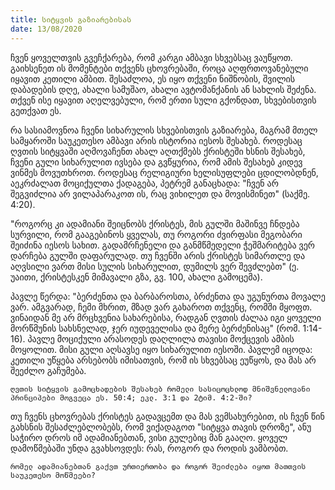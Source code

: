 ```yaml
---
title: სიტყვის გაზიარებისას
date: 13/08/2020
---
```


ჩვენ ყოველთვის გვეჩქარება, რომ კარგი ამბავი სხვებსაც ვაუწყოთ. გაიხსენეთ ის მომენტები თქვენს ცხოვრებაში, როცა აღფრთოვანებული იყავით კეთილი ამბით. შესაძლოა, ეს იყო თქვენი ნიშნობის, შვილის დაბადების დღე, ახალი სამუშაო, ახალი ავტომანქანის ან სახლის შეძენა. თქვენ ისე იყავით აღელვებული, რომ ერთი სული გქონდათ, სხვებისთვის გეთქვათ ეს.

რა სასიამოვნოა ჩვენი სიხარულის სხვებისთვის გაზიარება, მაგრამ მთელ სამყაროში საუკეთესო ამბავი არის ისტორია იესოს შესახებ. როდესაც ღვთის სიტყვაში აღმოვაჩენთ ახალ აღთქმებს ქრისტეში ხსნის შესახებ, ჩვენი გული სიხარულით ივსება და გვწყურია, რომ ამის შესახებ კიდევ ვინმეს მოვუთხროთ. როდესაც რელიგიური ხელისუფლები ცდილობდნენ, აეკრძალათ მოციქულთა ქადაგება, პეტრემ განაცხადა: "ჩვენ არ შეგვიძლია არ ვილაპარაკოთ ის, რაც ვიხილეთ და მოვისმინეთ" (საქმე. 4:20).

"როგორც კი ადამიანი შეიცნობს ქრისტეს, მის გულში მაშინვე ჩნდება სურვილი, რომ გააგებინოს ყველას, თუ როგორი ძვირფასი მეგობარი შეიძინა იესოს სახით. გადამრჩენელი და განმწმედელი ჭეშმარიტება ვერ დარჩება გულში დაფარულად. თუ ჩვენში არის ქრისტეს სიმართლე და აღვსილი ვართ მისი სულის სიხარულით, დუმილს ვერ შევძლებთ" (ე. უაითი, ქრისტესკენ მიმავალი გზა, გვ. 100, ახალი გამოცემა).

პავლე წერდა: "ბერძენთა და ბარბაროსთა, ბრძენთა და უგუნურთა მოვალე ვარ. ამგვარად, ჩემი მხრით, მზად ვარ გახაროთ თქვენც, რომში მყოფთ. ვინაიდან მე არ მრცხვენია სახარებისა, რადგან ღვთის ძალაა იგი ყოველი მორწმუნის სახსნელად, ჯერ იუდეველისა და მერე ბერძენისაც" (რომ. 1:14-16). პავლე მოციქული არასოდეს დაღლილა თავისი მოქცევის ამბის მოყოლით. მისი გული აღსავსე იყო სიხარულით იესოში. პავლემ იცოდა: კეთილი უწყება არსებობს იმისათვის, რომ ის სხვებსაც ეუწყოს, და მას არ შეეძლო გაჩუმება.

`ღვთის სიტყვის გამოცხადების შესახებ რომელი სასიცოცხლოდ მნიშვნელოვანი პრინციპები მოგვეცა ეს. 50:4; ეკლ. 3:1 და 2ტიმ. 4:2-ში?`

თუ ჩვენს ცხოვრებას ქრისტეს გადავცემთ და მას ვემსახურებით, ის ჩვენ წინ გახსნის შესაძლებლობებს, რომ ვიქადაგოთ "სიტყვა თავის დროზე", ანუ საჭირო დროს იმ ადამიანებთან, ვისი გულებიც მან გააღო. ყოველ დამოწმებაში უნდა გვახსოვდეს: რას, როგორ და როდის ვამბობთ.

`რომელ ადამიანებთან გაქვთ ურთიერთობა და როგორ შეიძლება იყოთ მათთვის საუკეთესო მოწმეები?`